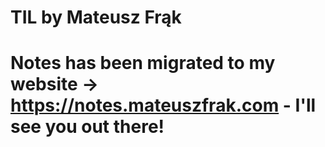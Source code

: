 # TIL by Mateusz Frąk

# Notes has been migrated to my website -> https://notes.mateuszfrak.com - I'll see you out there!
